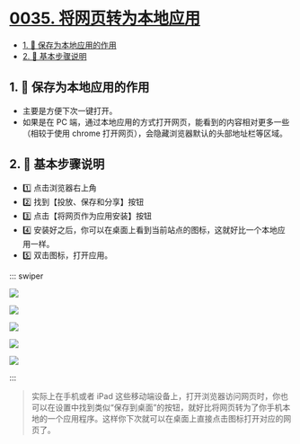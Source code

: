 # [0035. 将网页转为本地应用](https://github.com/Tdahuyou/TNotes.notes/tree/main/notes/0035.%20%E5%B0%86%E7%BD%91%E9%A1%B5%E8%BD%AC%E4%B8%BA%E6%9C%AC%E5%9C%B0%E5%BA%94%E7%94%A8)

<!-- region:toc -->

- [1. 📒 保存为本地应用的作用](#1--保存为本地应用的作用)
- [2. 📒 基本步骤说明](#2--基本步骤说明)

<!-- endregion:toc -->

## 1. 📒 保存为本地应用的作用

- 主要是方便下次一键打开。
- 如果是在 PC 端，通过本地应用的方式打开网页，能看到的内容相对更多一些（相较于使用 chrome 打开网页），会隐藏浏览器默认的头部地址栏等区域。

## 2. 📒 基本步骤说明

- 1️⃣ 点击浏览器右上角
- 2️⃣ 找到【投放、保存和分享】按钮
- 3️⃣ 点击【将网页作为应用安装】按钮
- 4️⃣ 安装好之后，你可以在桌面上看到当前站点的图标，这就好比一个本地应用一样。
- 5️⃣ 双击图标，打开应用。

::: swiper

![](https://cdn.jsdelivr.net/gh/Tdahuyou/imgs@main/2025-02-07-22-46-50.png)

![](https://cdn.jsdelivr.net/gh/Tdahuyou/imgs@main/2025-02-07-22-46-02.png)

![](https://cdn.jsdelivr.net/gh/Tdahuyou/imgs@main/2025-02-07-22-48-18.png)

![](https://cdn.jsdelivr.net/gh/Tdahuyou/imgs@main/2025-02-07-22-48-52.png)

![](https://cdn.jsdelivr.net/gh/Tdahuyou/imgs@main/2025-02-07-22-49-28.png)

:::

> 实际上在手机或者 iPad 这些移动端设备上，打开浏览器访问网页时，你也可以在设置中找到类似“保存到桌面”的按钮，就好比将网页转为了你手机本地的一个应用程序。这样你下次就可以在桌面上直接点击图标打开对应的网页了。
